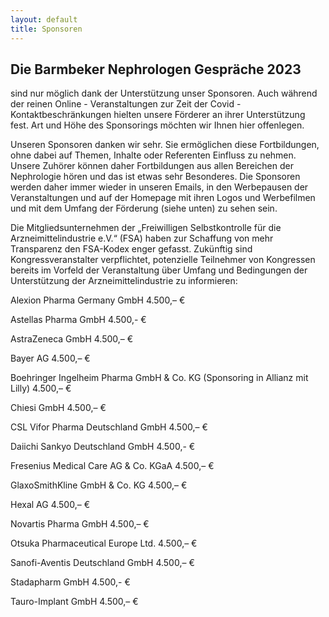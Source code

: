 ```yaml
---
layout: default
title: Sponsoren
---
```

## Die Barmbeker Nephrologen Gespräche 2023

sind nur möglich dank der Unterstützung unser Sponsoren. Auch während der reinen Online - Veranstaltungen zur Zeit der Covid - Kontaktbeschränkungen hielten unsere Förderer an ihrer Unterstützung fest. Art und Höhe des Sponsorings möchten wir Ihnen hier offenlegen.
   
Unseren Sponsoren danken wir sehr. Sie ermöglichen diese Fortbildungen, ohne dabei auf Themen, Inhalte oder Referenten Einfluss zu nehmen. Unsere Zuhörer können daher Fortbildungen aus allen Bereichen der Nephrologie hören und das ist etwas sehr Besonderes. Die Sponsoren werden daher immer wieder in unseren Emails, in den Werbepausen der Veranstaltungen und auf der Homepage mit ihren Logos und Werbefilmen und mit dem Umfang der Förderung (siehe unten) zu sehen sein.   
   
Die Mitgliedsunternehmen der „Freiwilligen Selbstkontrolle für die Arzneimittelindustrie e.V.“ (FSA) haben zur Schaffung von mehr Transparenz den FSA-Kodex enger gefasst. Zukünftig sind Kongressveranstalter verpflichtet, potenzielle Teilnehmer von Kongressen bereits im Vorfeld der Veranstaltung über Umfang und Bedingungen der Unterstützung der Arzneimittelindustrie zu informieren:   
   
 
Alexion Pharma Germany GmbH 4.500,– €   

Astellas Pharma GmbH 4.500,- €
   
AstraZeneca GmbH 4.500,– €   

Bayer AG 4.500,– €  
   
Boehringer Ingelheim Pharma GmbH & Co. KG (Sponsoring in Allianz mit Lilly) 4.500,– €

Chiesi GmbH 4.500,– €  

CSL Vifor Pharma Deutschland GmbH 4.500,– €   

Daiichi Sankyo Deutschland GmbH 4.500,- €   

Fresenius Medical Care AG & Co. KGaA 4.500,– €   

GlaxoSmithKline GmbH & Co. KG 4.500,– €  

Hexal AG 4.500,– €  

Novartis Pharma GmbH 4.500,– €  

Otsuka Pharmaceutical Europe Ltd. 4.500,– €   

Sanofi-Aventis Deutschland GmbH 4.500,– €  

Stadapharm GmbH 4.500,- €   

Tauro-Implant GmbH 4.500,– €  


   
